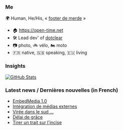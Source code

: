 ### Me

🌍 Human, He/His, « [footer de merde](https://open-time.net/post/2013/07/17/La-veritable-histoire-du-Footer-de-merde-) » 
* 🏠 https://open-time.net 
* 🛠️ Lead dev' of [dotclear](https://git.dotclear.org/dev/dotclear)
* 📷 photo, 🚲 vélo, 🏍️ moto 
* 🇫🇷 native, 🇬🇧 speaking, 🇪🇺 living

### Insights

[![GitHub Stats](https://github-readme-stats-sigma-five.vercel.app/api?username=franck-paul)](https://github.com/franck-paul)

### Latest news / Dernières nouvelles (in French)

<!-- BLOG-POST-LIST:START -->
- [EmbedMedia 1.0](https://open-time.net/post/2025/07/11/EmbedMedia-10)
- [Intégration de médias externes](https://open-time.net/post/2025/07/10/Integration-de-medias-externes)
- [Virée dans le sud …](https://open-time.net/post/2025/07/09/Viree-dans-le-sud-)
- [Délai de grâce](https://open-time.net/post/2025/07/08/Delai-de-grace)
- [Tirer un trait sur l&#39;incise](https://open-time.net/post/2025/07/07/Tirer-un-trait-sur-l-incise)
<!-- BLOG-POST-LIST:END -->
